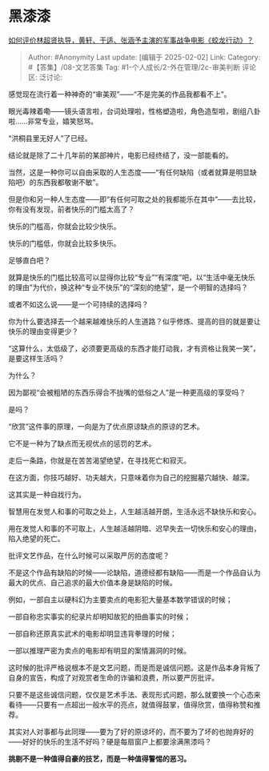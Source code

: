 # 黑漆漆
[如何评价林超贤执导，黄轩、于适、张涵予主演的军事战争电影《蛟龙行动》？](https://www.zhihu.com/question/10788157599/answer/91018884933)

> Author: #Anonymity
> Last update: [编辑于 2025-02-02]
> Link:
> Category: #【答集】/08-文艺答集
> Tag: #1-个人成长/2-外在管理/2c-审美判断
> 评论区:
> 泛讨论:

感觉现在流行着一种神奇的“审美观”——“不是完美的作品我都看不上”。

眼光毒辣着嘞——镜头语言啦，台词处理啦，性格塑造啦，角色造型啦，剧组八卦啦……非常专业，嬉笑怒骂。

“洪桐县里无好人”了已经。

结论就是除了二十几年前的某部神片，电影已经终结了，没一部能看的。

当然，这是一种你可以自由采取的人生态度——“有任何缺陷（或者就算是明显缺陷吧）的东西我都敬谢不敏”。

但是你和另一种人生态度——即“有任何可取之处的我都能乐在其中”——去比较，你有没有发现，前者快乐的门槛太高了？

快乐的门槛高，你就会比较少快乐。

快乐的门槛低，你就会比较多快乐。

足够直白吧？

就算是快乐的门槛比较高可以显得你比较“专业”“有深度”吧，以“生活中毫无快乐的理由”为代价，换这种“专业不快乐”的“深刻的绝望”，是一个明智的选择吗？

或者不如这么说——是一个可持续的选择吗？

你为什么要选择去一个越来越难快乐的人生道路？似乎修炼、提高的目的就是要让快乐的理由变得更少？

“这算什么，太低级了，必须要更高级的东西才能打动我，才有资格让我笑一笑”，是要这样生活吗？

为什么？

因为鄙视“会被粗陋的东西乐得合不拢嘴的低俗之人”是一种更高级的享受吗？

是吗？

“欣赏”这件事的原理，一向是为了优点原谅缺点的原谅的艺术。

它不是一种为了缺点而无视优点的惩罚的艺术。

走后一条路，你就是在苦苦渴望绝望，在寻找死亡和寂灭。

在这方面，你技巧越好、功夫越大，只意味着你为自己的挖掘墓穴越快、越深。

这其实是一种自戕行为。

智慧用在发觉人和事的可取之处上，人生越活越开朗，生活永远不缺快乐和安心。

用在发觉人和事的不可取上，人生越活越阴暗、迟早失去一切快乐和安心的理由，陷入绝望的死亡。

批评文艺作品，在什么时候可以采取严厉的态度呢？

不是这个作品有缺陷的时候——论缺陷，道德经都有缺陷——而是一个作品自认为最大的优点、自己追求的最大价值本身是缺陷的时候。

例如，一部自主以硬科幻为主要卖点的电影犯大量基本数学错误的时候；

一部自称忠实事实的纪录片却明知故犯的扭曲事实的时候；

一部自称还原真实武术的电影却明显违背拳理的时候；

一部以推理严密为卖点的电影却有明显的案情漏洞的时候。

这时候的批评严格说根本不是文艺问题，而是而是诚信问题。这是作品本身背叛了自身的宣告，构成了对观赏者生命的诈骗和浪费，所以要严厉批评。

只要不是这些诚信问题，仅仅是艺术手法、表现形式问题，那么就要换一个心态来看待——只要有一点超出一般水平的亮点，就值得鼓掌，值得欣赏，值得称赞和推荐。

其实对人对事都与此同理——要为了好的原谅坏的，而不要为了坏的也抛弃好的——好好的快乐的生活不好吗？硬是每扇窗户上都要涂满黑漆吗？

**挑剔不是一种值得自豪的技艺，而是一种值得警惕的恶习。**
